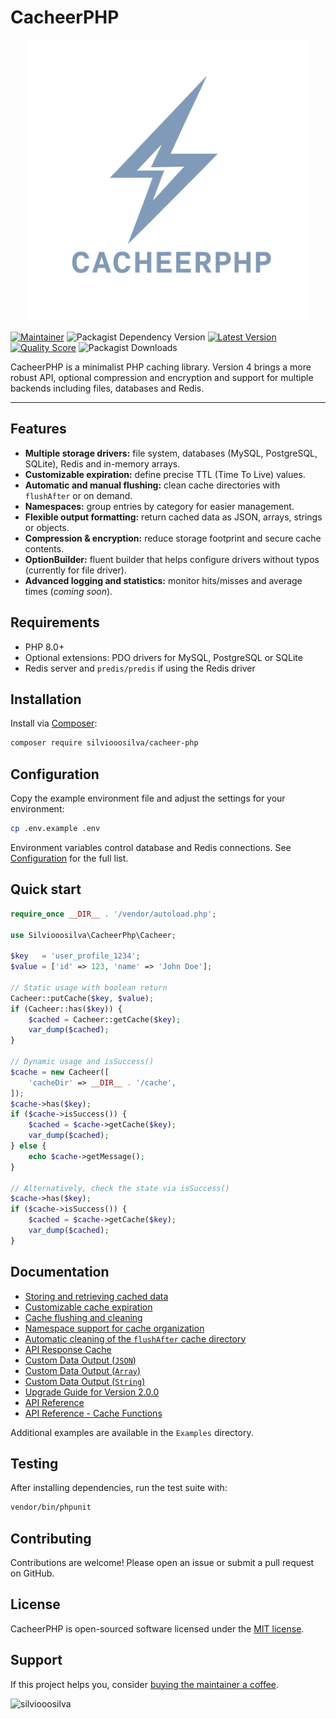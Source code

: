 # CacheerPHP

<p align="center">
  <a href="https://github.com/silviooosilva/CacheerPHP"><img src="docs/cacheer_php_logo__.png" width="450"/></a>
</p>

[![Maintainer](https://img.shields.io/badge/maintainer-@silviooosilva-blue.svg?style=for-the-badge&color=blue)](https://github.com/silviooosilva)
![Packagist Dependency Version](https://img.shields.io/packagist/dependency-v/silviooosilva/cacheer-php/PHP?style=for-the-badge&color=blue)
[![Latest Version](https://img.shields.io/github/release/silviooosilva/CacheerPHP.svg?style=for-the-badge&color=blue)](https://github.com/silviooosilva/CacheerPHP/releases)
[![Quality Score](https://img.shields.io/scrutinizer/g/silviooosilva/CacheerPHP.svg?style=for-the-badge&color=blue)](https://scrutinizer-ci.com/g/silviooosilva/CacheerPHP)
![Packagist Downloads](https://img.shields.io/packagist/dt/silviooosilva/cacheer-php?style=for-the-badge&color=blue)

CacheerPHP is a minimalist PHP caching library. Version 4 brings a more robust API, optional compression and encryption and support for multiple backends including files, databases and Redis.

---

## Features

- **Multiple storage drivers:** file system, databases (MySQL, PostgreSQL, SQLite), Redis and in-memory arrays.
- **Customizable expiration:** define precise TTL (Time To Live) values.
- **Automatic and manual flushing:** clean cache directories with `flushAfter` or on demand.
- **Namespaces:** group entries by category for easier management.
- **Flexible output formatting:** return cached data as JSON, arrays, strings or objects.
- **Compression & encryption:** reduce storage footprint and secure cache contents.
- **OptionBuilder:** fluent builder that helps configure drivers without typos (currently for file driver).
- **Advanced logging and statistics:** monitor hits/misses and average times (*coming soon*).

## Requirements

- PHP 8.0+
- Optional extensions: PDO drivers for MySQL, PostgreSQL or SQLite
- Redis server and `predis/predis` if using the Redis driver

## Installation

Install via [Composer](https://getcomposer.org):

```sh
composer require silviooosilva/cacheer-php
```

## Configuration

Copy the example environment file and adjust the settings for your environment:

```sh
cp .env.example .env
```

Environment variables control database and Redis connections. See [Configuration](docs/configuration.md) for the full list.

## Quick start

```php
require_once __DIR__ . '/vendor/autoload.php';

use Silviooosilva\CacheerPhp\Cacheer;

$key   = 'user_profile_1234';
$value = ['id' => 123, 'name' => 'John Doe'];

// Static usage with boolean return
Cacheer::putCache($key, $value);
if (Cacheer::has($key)) {
    $cached = Cacheer::getCache($key);
    var_dump($cached);
}

// Dynamic usage and isSuccess()
$cache = new Cacheer([
    'cacheDir' => __DIR__ . '/cache',
]);
$cache->has($key);
if ($cache->isSuccess()) {
    $cached = $cache->getCache($key);
    var_dump($cached);
} else {
    echo $cache->getMessage();
}

// Alternatively, check the state via isSuccess()
$cache->has($key);
if ($cache->isSuccess()) {
    $cached = $cache->getCache($key);
    var_dump($cached);
}
```

## Documentation

- [Storing and retrieving cached data](docs/example01.md)
- [Customizable cache expiration](docs/example02.md)
- [Cache flushing and cleaning](docs/example03.md)
- [Namespace support for cache organization](docs/example04.md)
- [Automatic cleaning of the `flushAfter` cache directory](docs/example09.md)
- [API Response Cache](docs/example05.md)
- [Custom Data Output (`JSON`)](docs/example06.md)
- [Custom Data Output (`Array`)](docs/example07.md)
- [Custom Data Output (`String`)](docs/example08.md)
- [Upgrade Guide for Version 2.0.0](docs/guide2.0.0.md)
- [API Reference](docs/api-reference.md)
- [API Reference - Cache Functions](docs/API-Reference/FuncoesCache/README.md)

Additional examples are available in the `Examples` directory.

## Testing

After installing dependencies, run the test suite with:

```sh
vendor/bin/phpunit
```

## Contributing

Contributions are welcome! Please open an issue or submit a pull request on GitHub.

## License

CacheerPHP is open-sourced software licensed under the [MIT license](https://opensource.org/licenses/MIT).

## Support

If this project helps you, consider [buying the maintainer a coffee](https://buymeacoffee.com/silviooosilva).
<p><a href="https://buymeacoffee.com/silviooosilva"> <img align="left" src="https://cdn.buymeacoffee.com/buttons/v2/default-yellow.png" height="50" width="210" alt="silviooosilva" /></a></p><br><br>
